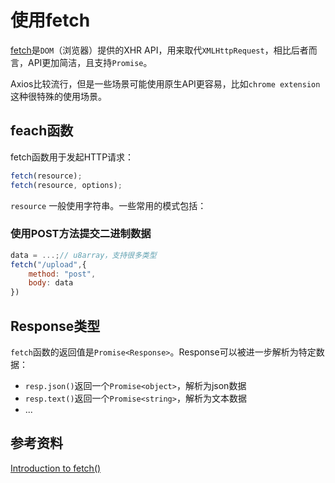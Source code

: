 # 使用fetch

[fetch](https://developer.mozilla.org/zh-CN/docs/Web/API/fetch)是`DOM`（浏览器）提供的XHR API，用来取代`XMLHttpRequest`，相比后者而言，API更加简洁，且支持`Promise`。

Axios比较流行，但是一些场景可能使用原生API更容易，比如`chrome extension`这种很特殊的使用场景。

## feach函数

fetch函数用于发起HTTP请求：

```js
fetch(resource);
fetch(resource, options);
```

`resource` 一般使用字符串。一些常用的模式包括：

### 使用POST方法提交二进制数据

```js
data = ...;// u8array，支持很多类型
fetch("/upload",{
    method: "post",
    body: data
})
```

## Response类型

`fetch`函数的返回值是`Promise<Response>`。Response可以被进一步解析为特定数据：

- `resp.json()`返回一个`Promise<object>`，解析为json数据
- `resp.text()`返回一个`Promise<string>`，解析为文本数据
- ...

## 参考资料

[Introduction to fetch()](https://web.dev/introduction-to-fetch/)
